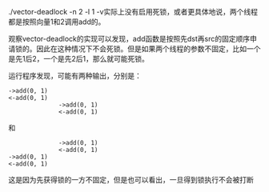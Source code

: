 ./vector-deadlock -n 2 -l 1 -v实际上没有启用死锁，或者更具体地说，两个线程都是按照向量1和2调用add的。

观察vector-deadlock的实现可以发现，add函数是按照先dst再src的固定顺序申请锁的。因此在这种情况下不会死锁。但是如果两个线程的参数不固定，比如一个是先1后2，一个是先2后1，那么就可能死锁。

运行程序发现，可能有两种输出，分别是：

```
->add(0, 1)
<-add(0, 1)
              ->add(0, 1)
              <-add(0, 1)
```

和
```
              ->add(0, 1)
              <-add(0, 1)
->add(0, 1)
<-add(0, 1)
```

这是因为先获得锁的一方不固定，但是也可以看出，一旦得到锁执行不会被打断
